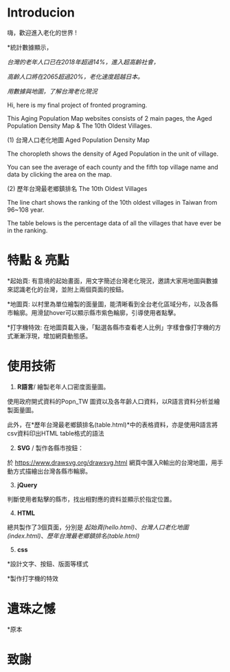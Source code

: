 # Introducion

嗨，歡迎進入老化的世界 !

*統計數據顯示，

*台灣的老年人口已在2018年超過14%，進入超高齡社會，*

*高齡人口將在2065超過20%，老化速度超越日本。*

*用數據與地圖，了解台灣老化現況*

Hi, here is my final project of fronted programing.

This Aging Population Map websites consists of 2 main pages, the Aged Population Density Map & The 10th Oldest Villages.

(1) 台灣人口老化地圖 Aged Population Density Map 

The choropleth shows the density of Aged Population in the unit of village. 

You can see the average of each county and the fifth top village name and data by clicking the area on the map.

(2) 歷年台灣最老鄉鎮排名 The 10th Oldest Villages 

The line chart shows the ranking of the 10th oldest villages in Taiwan from 96~108 year.

The table belows is the percentage data of all the villages that have ever be in the ranking.




# 特點 & 亮點

*起始頁: 有意境的起始畫面，用文字簡述台灣老化現況，邀請大家用地圖與數據來認識老化的台灣，並附上兩個頁面的按鈕。

*地圖頁: 以村里為單位繪製的面量圖，能清晰看到全台老化區域分布，以及各縣市輪廓。用滑鼠hover可以顯示縣市紫色輪廓，引導使用者點擊。

*打字機特效: 在地圖頁載入後，「點選各縣市查看老人比例」字樣會像打字機的方式漸漸浮現，增加網頁動態感。

# 使用技術

1. **R語言**/ 繪製老年人口密度面量圖。

使用政府開式資料的Popn_TW 圖資以及各年齡人口資料，以R語言資料分析並繪製面量圖。

此外，在*歷年台灣最老鄉鎮排名(table.html)*中的表格資料，亦是使用R語言將 csv資料印出HTML table格式的語法

2. **SVG** / 製作各縣市按鈕：

於 https://www.drawsvg.org/drawsvg.html 網頁中匯入R輸出的台灣地圖，用手動方式描繪出台灣各縣市輪廓。

3. **jQuery** 

判斷使用者點擊的縣市，找出相對應的資料並顯示於指定位置。

4. **HTML**

總共製作了3個頁面，分別是 *起始頁(hello.html)*、*台灣人口老化地圖(index.html)*、*歷年台灣最老鄉鎮排名(table.html)*

5. **css**

*設計文字、按鈕、版面等樣式

*製作打字機的特效



# 遺珠之憾 

*原本


# 致謝








